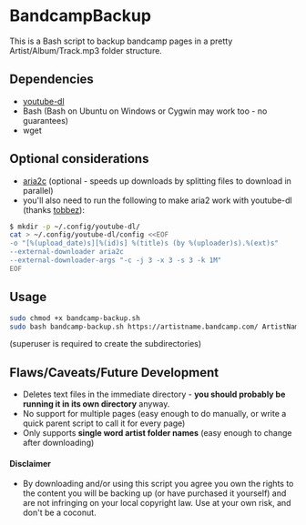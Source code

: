# BandcampBackup
This is a Bash script to backup bandcamp pages in a pretty Artist/Album/Track.mp3 folder structure.

## Dependencies
- [youtube-dl](https://github.com/rg3/youtube-dl/)
- Bash (Bash on Ubuntu on Windows or Cygwin may work too - no guarantees)
- wget

## Optional considerations
- [aria2c](https://github.com/aria2/aria2) (optional - speeds up downloads by splitting files to download in parallel)
- you'll also need to run the following to make aria2 work with youtube-dl (thanks [tobbez](https://github.com/tobbez/youtube-dl-aria)):

```sh
$ mkdir -p ~/.config/youtube-dl/
cat > ~/.config/youtube-dl/config <<EOF
-o "[%(upload_date)s][%(id)s] %(title)s (by %(uploader)s).%(ext)s"
--external-downloader aria2c
--external-downloader-args "-c -j 3 -x 3 -s 3 -k 1M"
EOF
```

## Usage
```sh
sudo chmod +x bandcamp-backup.sh
sudo bash bandcamp-backup.sh https://artistname.bandcamp.com/ ArtistName
```
(superuser is required to create the subdirectories)

## Flaws/Caveats/Future Development
- Deletes text files in the immediate directory - **you should probably be running it in its own directory** anyway.
- No support for multiple pages (easy enough to do manually, or write a quick parent script to call it for every page)
- Only supports **single word artist folder names** (easy enough to change after downloading)

#### Disclaimer
- By downloading and/or using this script you agree you own the rights to the content you will be backing up (or have purchased it yourself) and are not infringing on your local copyright law. Use at your own risk, and don't be a coconut.
